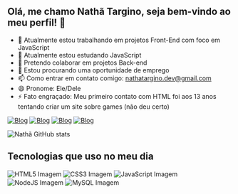 ## Olá, me chamo Nathã Targino, seja bem-vindo ao meu perfil! 👋

- 🔭 Atualmente estou trabalhando em projetos Front-End com foco em JavaScript
- 🌱 Atualmente estou estudando JavaScript
- 👯 Pretendo colaborar em projetos Back-end
- 🤔 Estou procurando uma oportunidade de emprego
- 📫 Como entrar em contato comigo: nathatargino.dev@gmail.com
- 😄 Pronome: Ele/Dele
- ⚡ Fato engraçado: Meu primeiro contato com HTML foi aos 13 anos tentando criar um site sobre games (não deu certo)

[![Blog](https://img.shields.io/badge/LinkedIn-0077B5?style=for-the-badge&logo=linkedin&logoColor=white)](https://linkedin.com/in/nathatargino)
[![Blog](https://img.shields.io/badge/Gmail-D14836?style=for-the-badge&logo=gmail&logoColor=white)](mailto:nathatargino.dev@gmail.com)
[![Blog](https://img.shields.io/badge/WhatsApp-25D366?style=for-the-badge&logo=whatsapp&logoColor=white)](https://api.whatsapp.com/send?phone=5583993176446&text=Ol%C3%A1,%20vim%20pelo%20seu%20perfil%20do%20GitHub%20%F0%9F%91%8B)
[![Blog](https://img.shields.io/badge/Instagram-E4405F?style=for-the-badge&logo=instagram&logoColor=white)](https://www.instagram.com/nathatargino/)

![Nathã GitHub stats](https://github-readme-stats.vercel.app/api?username=nathatargino&show_icons=true&theme=dracula)

## Tecnologias que uso no meu dia

<div style="display: inline_block">
    <img align="center" alt="HTML5 Imagem" src="https://img.shields.io/badge/HTML5-E34F26?style=for-the-badge&logo=html5&logoColor=white"/>
    <img align="center" alt="CSS3 Imagem" src="https://img.shields.io/badge/CSS3-1572B6?style=for-the-badge&logo=css3&logoColor=white"/>
    <img align="center" alt="JavaScript Imagem" src="https://img.shields.io/badge/JavaScript-F7DF1E?style=for-the-badge&logo=javascript&logoColor=black"/>
    <img align="center" alt="NodeJS Imagem" src="https://img.shields.io/badge/Node.js-43853D?style=for-the-badge&logo=node.js&logoColor=white"/>
    <img align="center" alt="MySQL Imagem" src="https://img.shields.io/badge/MySQL-00000F?style=for-the-badge&logo=mysql&logoColor=white"/>
</div>
